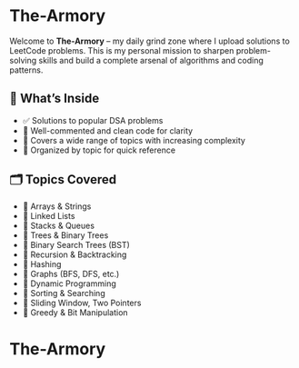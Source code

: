 # The-Armory

Welcome to **The-Armory** – my daily grind zone where I upload solutions to LeetCode problems. This is my personal mission to sharpen problem-solving skills and build a complete arsenal of algorithms and coding patterns.

## 🧠 What’s Inside

- ✅ Solutions to popular DSA problems
- 🧪 Well-commented and clean code for clarity
- 🚀 Covers a wide range of topics with increasing complexity
- 📁 Organized by topic for quick reference

## 🗂️ Topics Covered

- 📌 Arrays & Strings  
- 📌 Linked Lists  
- 📌 Stacks & Queues  
- 📌 Trees & Binary Trees  
- 📌 Binary Search Trees (BST)  
- 📌 Recursion & Backtracking  
- 📌 Hashing  
- 📌 Graphs (BFS, DFS, etc.)  
- 📌 Dynamic Programming  
- 📌 Sorting & Searching  
- 📌 Sliding Window, Two Pointers  
- 📌 Greedy & Bit Manipulation
# The-Armory
